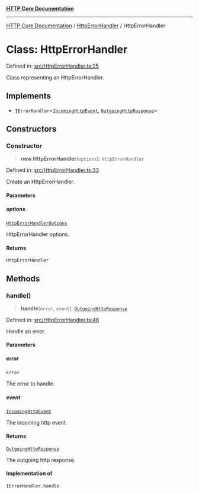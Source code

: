 [**HTTP Core Documentation**](../../README.md)

***

[HTTP Core Documentation](../../README.md) / [HttpErrorHandler](../README.md) / HttpErrorHandler

# Class: HttpErrorHandler

Defined in: [src/HttpErrorHandler.ts:25](https://github.com/stonemjs/http-core/blob/6577700bdede2420a5df45a338635c35547070ea/src/HttpErrorHandler.ts#L25)

Class representing an HttpErrorHandler.

## Implements

- `IErrorHandler`\<[`IncomingHttpEvent`](../../IncomingHttpEvent/classes/IncomingHttpEvent.md), [`OutgoingHttpResponse`](../../OutgoingHttpResponse/classes/OutgoingHttpResponse.md)\>

## Constructors

### Constructor

> **new HttpErrorHandler**(`options`): `HttpErrorHandler`

Defined in: [src/HttpErrorHandler.ts:33](https://github.com/stonemjs/http-core/blob/6577700bdede2420a5df45a338635c35547070ea/src/HttpErrorHandler.ts#L33)

Create an HttpErrorHandler.

#### Parameters

##### options

[`HttpErrorHandlerOptions`](../interfaces/HttpErrorHandlerOptions.md)

HttpErrorHandler options.

#### Returns

`HttpErrorHandler`

## Methods

### handle()

> **handle**(`error`, `event`): [`OutgoingHttpResponse`](../../OutgoingHttpResponse/classes/OutgoingHttpResponse.md)

Defined in: [src/HttpErrorHandler.ts:48](https://github.com/stonemjs/http-core/blob/6577700bdede2420a5df45a338635c35547070ea/src/HttpErrorHandler.ts#L48)

Handle an error.

#### Parameters

##### error

`Error`

The error to handle.

##### event

[`IncomingHttpEvent`](../../IncomingHttpEvent/classes/IncomingHttpEvent.md)

The incoming http event.

#### Returns

[`OutgoingHttpResponse`](../../OutgoingHttpResponse/classes/OutgoingHttpResponse.md)

The outgoing http response.

#### Implementation of

`IErrorHandler.handle`
